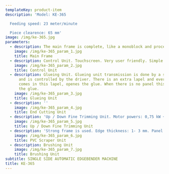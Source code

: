 ```yaml
---
templateKey: product-item
description: 'Model: KE-365

  Feeding speed: 23 meter/minute

  Piece clearence: 65 mm'
image: /img/ke-365.jpg
parameters:
  - description: The main frame is complete, like a monoblock and processed like CNC machines with very low tolerance. So it makes it guaranteed, that the tolerance is low.
    image: /img/ke-365_param_1.jpg
    title: Main Frame
  - description: Control Unit. Touchscreen. Very user friendly. Simple and problem free.
    image: /img/ke-365_param_2.jpg
    title: Control Unit
  - description: Glueing Unit. Glueing unit transmission is done by a seperate motor
      and is controlled by the driver. There is an extra lapel and every panel that
      comes in this lapel, openes the glue. When there is no panel this lapel closes
      the glue.
    image: /img/ke-365_param_3.jpg
    title: Glueing Unit
  - description: ''
    image: /img/ke-365_param_4.jpg
    title: End Cutting Unit
  - description: 'Up / Down Fine Trimming Unit. Motor powers: 0,75 kW + 0,75 kW Motor speed: 12.000 rpm. Panel thickness: 10- 60 mm'
    image: /img/ke-365_param_5.jpg
    title: Up / Down Fine Trimming Unit
  - description: 'Strong frame is used. Edge thickness: 1- 3 mm. Panel thickness: 12- 60 mm'
    image: /img/ke-365_param_6.jpg
    title: PVC Scraper Unit
  - description: Brushing Unit
    image: /img/ke-365_param_7.jpg
    title: Brushing Unit
subtitle: SINGLE SIDE AUTOMATIC EDGEBENDER MACHINE
title: KE-365
---
```

